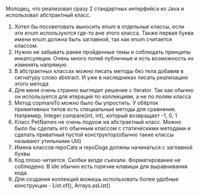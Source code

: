 Молодец, что реализовал сразу 2 стандартных интерфейса из Java и использовал абстрактный класс.
1. Хотел бы посоветовать выносить enum в отдельные классы, если эти enum используются где-то вне этого класса. Также первая буква имени enum должна быть заглавной, так как enum считается классом.
2. Нужно не забывать ранее пройденные темы и соблюдать принципы инкапсуляции. Очень много полей публичные и есть возможность их изменять напрямую
3. В абстрактных классах можно писать методы без тела добавив в сигнатуру слово abstract. И уже в наследниках писать реализацию этого метода
4. Для меня очень странно выглядит решение с Iterator. Так как обычно он используется для итераций по коллекциям, а не по полям класса
5. Метод copmareTo можно было бы упростить. У обёрток примитивных типов есть специальные методы для сравнения. Например, Integer.compare(int, int), который возвращает -1, 0, 1
6. Класс PetNames не очень подхож на абстрактный класс. Можно было бы сделать его обычным классом с статическими методами и сделать приватный пустой конструктор(обычно такие классы называют утильными Util)
7. Имена классов repoCats и repoDogs должны начинаться с заглавной буквы
8. Код плохо читается. Скобки везде съехали. Форматирование не соблюдено. В ide обычно есть горячие клавиши для выравнивания кода.
9. Для создания коллекций можешь использовать более удобные конструкции - List.of(), Arrays.asList()